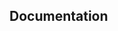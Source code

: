 ## Documentation

<!--emdaer-p
  - '@emdaer/plugin-documentation'
  - sources:
    - ./src/index.js
-->
